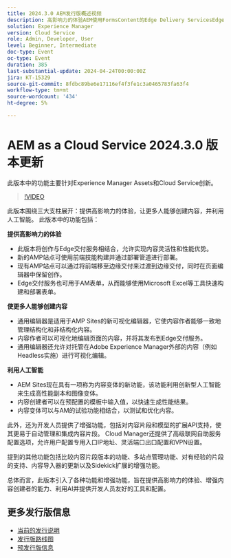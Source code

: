 ```yaml
---
title: 2024.3.0 AEM发行版概述视频
description: 高影响力的体验AEM使用FormsContent的Edge Delivery ServicesEdge Delivery Services进行创作，针对所有通用编辑器可操作智能AEM Sites — 生成内容变体(GenAI)快速开发CruD OpenAPI用于内容片段和模型Cloud Service Foundation高级联网其他显着增强功能比较内容片段版本对体验片段的多站点管理支持更新了Content Importer v1.51.0Sidekick扩展v6.41.0
solution: Experience Manager
version: Cloud Service
role: Admin, Developer, User
level: Beginner, Intermediate
doc-type: Event
oc-type: Event
duration: 385
last-substantial-update: 2024-04-24T00:00:00Z
jira: KT-15329
source-git-commit: 8fdbc89be6e17116ef4f3fe1c3a0465783fa63f4
workflow-type: tm+mt
source-wordcount: '434'
ht-degree: 5%

---
```


# AEM as a Cloud Service 2024.3.0 版本更新

此版本中的功能主要针对Experience Manager Assets和Cloud Service创新。

>[!VIDEO](https://video.tv.adobe.com/v/3428344/?learn=on)

此版本围绕三大支柱展开：提供高影响力的体验，让更多人能够创建内容，并利用人工智能。 此版本中的功能包括：

**提供高影响力的体验**

* 此版本将创作与Edge交付服务相结合，允许实现内容灵活性和性能优势。
* 新的AMP站点可使用前端技能构建并通过部署管道进行部署。
* 现有AMP站点可以通过将前端移至边缘交付来过渡到边缘交付，同时在页面编辑器中保留创作。
* Edge交付服务也可用于AM表单，从而能够使用Microsoft Excel等工具快速构建和部署表单。

**使更多人能够创建内容**

* 通用编辑器是适用于AMP Sites的新可视化编辑器，它使内容作者能够一致地管理结构化和非结构化内容。
* 内容作者可以可视化地编辑页面的内容，并将其发布到Edge交付服务。
* 通用编辑器还允许对托管在Adobe Experience Manager外部的内容（例如Headless实施）进行可视化编辑。

**利用人工智能**

* AEM Sites现在具有一项称为内容变体的新功能，该功能利用创新型人工智能来生成高性能副本和图像变体。
* 内容创建者可以在预配置的模板中输入值，以快速生成性能结果。
* 内容变体可以与AM的试验功能相结合，以测试和优化内容。

<!--
**High Impact Experiences**
 * AEM Authoring with Edge Delivery Services
 * Edge Delivery Services for Forms

**Content by all, for all**
 * Universal Editor

**Actionable Intelligence**
 * AEM Sites: Generate Content Variations (GenAI)

**Rapid Development**
 * CruD OpenAPIs for Content Fragments and Models

**Cloud Service Foundation**
 * Advanced Networking

**Other Notable Enhancements**
 * Compare Content Fragment Versions
 * Multisite Management support for Experience Fragments
 * Updated Content Importer v1.51.0
 * Sidekick Extension v6.41.0
-->

此外，还为开发人员提供了增强功能，包括对内容片段和模型的扩展API支持，使其更易于自动管理和集成内容片段。 Cloud Manager还提供了高级联网自助服务配置选项，允许用户配置专用入口IP地址、灵活端口出口配置和VPN设置。

提到的其他功能包括比较内容片段版本的功能、多站点管理功能、对有经验的片段的支持、内容导入器的更新以及Sidekick扩展的增强功能。

总体而言，此版本引入了各种功能和增强功能，旨在提供高影响力的体验、增强内容创建者的能力、利用AI并提供开发人员友好的工具和配置。

<!--
Have questions about the release?  Discuss the release in [Experience League Communities](https://adobe.ly/3RPNYZF) -->

## 更多发行版信息

* [当前的发行说明](https://experienceleague.adobe.com/docs/experience-manager-cloud-service/content/release-notes/home.html?lang=zh-Hans)
* [发行版路线图](https://experienceleague.adobe.com/docs/experience-manager-release-information/aem-release-updates/update-releases-roadmap.html?lang=zh-Hans)
* [预发行版信息](https://experienceleague.adobe.com/docs/experience-manager-cloud-service/content/release-notes/prerelease.html)